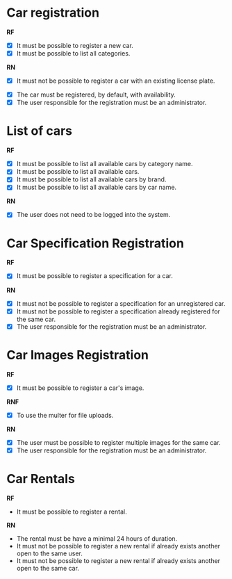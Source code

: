 # Car registration

**RF**
- [x] It must be possible to register a new car.
- [x] It must be possible to list all categories.

**RN**
- [x] It must not be possible to register a car with an existing license plate.
<!-- - It must not be possible to change the license plate of a car already registered. -->
- [x] The car must be registered, by default, with availability.
- [x] The user responsible for the registration must be an administrator.

# List of cars

**RF**
- [x] It must be possible to list all available cars by category name.
- [x] It must be possible to list all available cars.
- [x] It must be possible to list all available cars by brand.
- [x] It must be possible to list all available cars by car name.

**RN**
- [x] The user does not need to be logged into the system.

# Car Specification Registration

**RF**
- [x] It must be possible to register a specification for a car.

**RN**
- [x] It must not be possible to register a specification for an unregistered car.
- [x] It must not be possible to register a specification already registered for the same car.
- [x] The user responsible for the registration must be an administrator.

# Car Images Registration

**RF**
- [x] It must be possible to register a car's image.

**RNF**
- [x] To use the multer for file uploads.

**RN**
- [x] The user must be possible to register multiple images for the same car.
- [x] The user responsible for the registration must be an administrator.

# Car Rentals

**RF**
- It must be possible to register a rental.

**RN**

- The rental must be have a minimal 24 hours of duration.
- It must not be possible to register a new rental if already exists another open to the same user.
- It must not be possible to register a new rental if already exists another open to the same car.